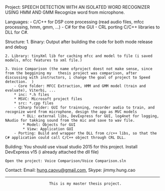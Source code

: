 

Project: SPEECH DETECTION WITH AN ISOLATED WORD RECOGNIZER USING HMM AND GMM
          Recognize word from microphone.

Languages: 
    - C/C++ for DSP core processing (read audio files, mfcc processing, hmm, gmm, ...)
    - C# for the GUI
    - CRL porting C/C++ libraries to DLL for C#.

Structure: 
    1. Binary:
       Output after building the code for both mode release and debug

    2. Library: tinyXml lib for caching mfcc and model to file (i saved models, mfcc features to xml file.)

    3. Voice Comparison (the name ofproject doest not make sense, since from the beggining my   thesis project was comparison, after discussing with instructors, i change the goal of project to Speed detection.  )
        - Core folder: MFCC Extraction, HMM and GMM model (train and evaluate), Viterbi, ...
        * inc: *.h files
        * MSVC: Microsoft project files
        * src: *.cpp files
        - CSharp folder: GUI for trainning, recorder audio to train, and recognize word from microphone, design the app as MVC models
            * DLL: external libs, DevExpress for GUI, log4net for logging, NAudio for takking sound from the mic and save to wav file.
            * Model: Objects for GUI
            * View: Application GUI
        - Porting: Build and wrapper the DLL from c/c++ libs, so that the C# application could call C/C++ object through CRL DLL.
        

Building:
    You should use visual studio 2015 for this project.
    Install DevExpress v15 (i already attached the dll file)

    Open the project: Voice Comparison/Voice Comparison.sln

Contact:
    Email: hung.caovu@gmail.com, Skype: jimmy.hung.cao

******************************************************************************************
                        This is my master thesis project.

    